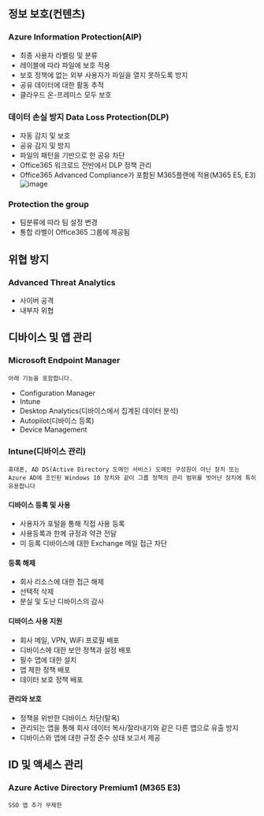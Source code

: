 ## 정보 보호(컨텐츠)
### Azure Information Protection(AIP)
- 최종 사용자 라벨링 및 분류
- 레이블에 따라 파일에 보호 적용 
- 보호 정책에 없는 외부 사용자가 파일을 열지 못하도록 방지
- 공유 데이터에 대한 활동 추적
- 클라우드 온-프레미스 모두 보호
### 데이터 손실 방지 Data Loss Protection(DLP)
- 자동 감지 및 보호
- 공유 감지 및 방지
- 파일의 패턴을 기반으로 한 공유 차단
- Office365 워크로드 전반에서 DLP 정책 관리
- Office365 Advanced Compliance가 포함된 M365플랜에 적용(M365 E5, E3)
![image](https://user-images.githubusercontent.com/59379923/79429805-ff50d980-8002-11ea-8a50-5276f4ecc5ba.png)
### Protection the group
- 팀분류에 따라 팀 설정 변경
- 통합 라벨이 Office365 그룹에 제공됨

## 위협 방지
### Advanced Threat Analytics
- 사이버 공격
- 내부자 위협

## 디바이스 및 앱 관리
### Microsoft Endpoint Manager
`아래 기능을 포함합니다.`
- Configuration Manager
- Intune
- Desktop Analytics(디바이스에서 집계된 데이터 분석)
- Autopilot(디바이스 등록)
- Device Management
### Intune(디바이스 관리)
`휴대폰, AD DS(Active Directory 도메인 서비스) 도메인 구성원이 아닌 장치 또는 Azure AD에 조인된 Windows 10 장치와 같이 그룹 정책의 관리 범위를 벗어난 장치에 특히 유용합니다`
#### 디바이스 등록 및 사용
- 사용자가 포털을 통해 직접 사용 등록
- 사용등록과 한께 규정과 약관 전달
- 미 등록 디바이스에 대한 Exchange 메일 접근 차단
#### 등록 해제
- 회사 리소스에 대한 접근 해제
- 선택적 삭제
- 분실 및 도난 디바이스의 감사
#### 디바이스 사용 지원
- 회사 메일, VPN, WiFi 프로필 배포
- 디바이스에 대한 보안 정책과 설정 배포
- 필수 앱에 대한 설치
- 앱 제한 정책 배포
- 데이터 보호 정책 배포
#### 관리와 보호
- 정책을 위반한 디바이스 차단(탈옥)
- 관리되는 앱을 통해 회사 데이터 복사/잘라내기와 같은 다른 앱으로 유출 방지
- 디바이스와 앱에 대한 규정 준수 상태 보고서 제공

## ID 및 액세스 관리
### Azure Active Directory Premium1 (M365 E3)
`SSO 앱 추가 무제한`
